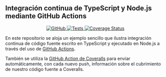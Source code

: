## Integración continua de TypeScript y Node.js mediante GitHub Actions 

<p align="center">
    <a href="https://github.com/ULL-ESIT-INF-DSI-2021/github-actions-typescript-nodejs-ci/blob/master/LICENSE">
        <img alt="GitHub" src="https://img.shields.io/github/license/ULL-ESIT-INF-DSI-2021/github-actions-typescript-nodejs-ci">
    </a>
    <a href="https://github.com/ULL-ESIT-INF-DSI-2021/github-actions-typescript-nodejs-ci/actions/workflows/node.js.yml">
        <img alt="Tests" src="https://github.com/ULL-ESIT-INF-DSI-2021/github-actions-typescript-nodejs-ci/actions/workflows/node.js.yml/badge.svg?branch=main">
    </a>
    <a href="https://coveralls.io/github/ULL-ESIT-INF-DSI-2021/github-actions-typescript-nodejs-ci?branch=main">
        <img alt="Coverage Status" src='https://coveralls.io/repos/github/ULL-ESIT-INF-DSI-2021/github-actions-typescript-nodejs-ci/badge.svg?branch=main'/>
    </a>
</p>

En este repositorio se aloja un ejemplo sencillo que ilustra integración continua de código fuente escrito en TypeScript y
ejecutado en Node.js a través del uso de [GitHub Actions](https://docs.github.com/en/actions).

También se utiliza la [GitHub Action de Coveralls](https://github.com/marketplace/actions/coveralls-github-action)
para enviar automáticamente, con cada nuevo push, información sobre el cubrimiento de nuestro código fuente a Coveralls.
